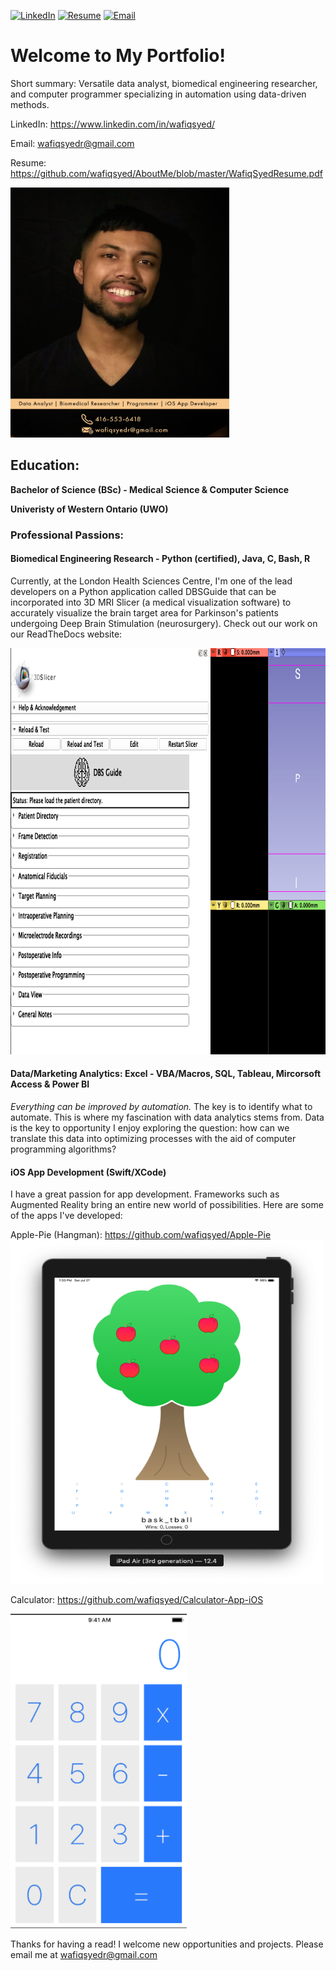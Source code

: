 [![LinkedIn](https://img.shields.io/badge/LinkedIn-blue?style=for-the-badge&logo=LinkedIn)](https://www.linkedin.com/in/wafiqsyed/)
[![Resume](https://img.shields.io/badge/Resume-success?style=for-the-badge&logo=DocuSign)](WafiqSyedResume.pdf)
[![Email](https://img.shields.io/badge/Email-orange?style=for-the-badge&logo=Mail.Ru)](mailto:wafiqsyedr@gmail.com)

# Welcome to My Portfolio!
Short summary: Versatile data analyst, biomedical engineering researcher, and computer programmer specializing in automation using data-driven methods. 

LinkedIn: https://www.linkedin.com/in/wafiqsyed/

Email: wafiqsyedr@gmail.com 

Resume: https://github.com/wafiqsyed/AboutMe/blob/master/WafiqSyedResume.pdf

<img src="Images/ProfilePic.png" width="350" height="400">

## Education: 
**Bachelor of Science (BSc) - Medical Science & Computer Science** 

**Univeristy of Western Ontario (UWO)**

###  Professional Passions: 
#### Biomedical Engineering Research - Python (certified), Java, C, Bash, R
Currently, at the London Health Sciences Centre, I'm one of the lead developers on a Python application called DBSGuide that can be incorporated into 3D MRI Slicer (a medical visualization software) to accurately visualize the brain target area for Parkinson's patients undergoing Deep Brain Stimulation (neurosurgery). Check out our work on our ReadTheDocs website: 

<img src="Images/DBShome.png" width="700" height="650">

#### Data/Marketing Analytics: Excel - VBA/Macros, SQL, Tableau, Mircorsoft Access & Power BI
*Everything can be improved by automation.* The key is to identify what to automate. This is where my fascination with data analytics stems from. Data is the key to opportunity I enjoy exploring the question: how can we translate this data into optimizing processes with the aid of computer programming algorithms?

#### iOS App Development (Swift/XCode)
I have a great passion for app development. Frameworks such as Augmented Reality bring an entire new world of possibilities.
Here are some of the apps I've developed:

Apple-Pie (Hangman): https://github.com/wafiqsyed/Apple-Pie
<img src="Images/applePieUI.png" width="500" height="550">

Calculator: https://github.com/wafiqsyed/Calculator-App-iOS

![CalculatorImage](Images/calculatorUI.png)

Thanks for having a read! I welcome new opportunities and projects. Please email me at wafiqsyedr@gmail.com



